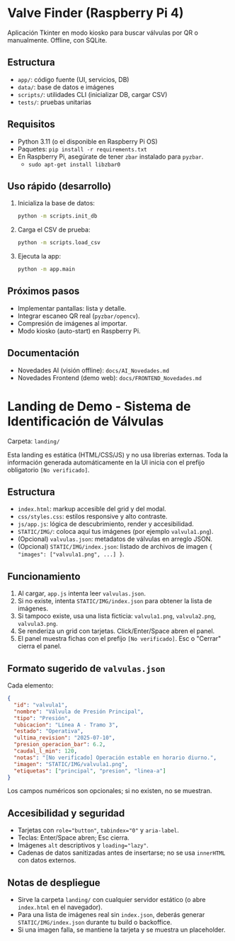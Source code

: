 # Valve Finder (Raspberry Pi 4)

Aplicación Tkinter en modo kiosko para buscar válvulas por QR o manualmente. Offline, con SQLite.

## Estructura

- `app/`: código fuente (UI, servicios, DB)
- `data/`: base de datos e imágenes
- `scripts/`: utilidades CLI (inicializar DB, cargar CSV)
- `tests/`: pruebas unitarias

## Requisitos

- Python 3.11 (o el disponible en Raspberry Pi OS)
- Paquetes: `pip install -r requirements.txt`
- En Raspberry Pi, asegúrate de tener `zbar` instalado para `pyzbar`.
  - `sudo apt-get install libzbar0`

## Uso rápido (desarrollo)

1. Inicializa la base de datos:
   ```bash
   python -m scripts.init_db
   ```
2. Carga el CSV de prueba:
   ```bash
   python -m scripts.load_csv
   ```
3. Ejecuta la app:
   ```bash
   python -m app.main
   ```

## Próximos pasos
- Implementar pantallas: lista y detalle.
- Integrar escaneo QR real (`pyzbar/opencv`).
- Compresión de imágenes al importar.
- Modo kiosko (auto-start) en Raspberry Pi.

## Documentación
- Novedades AI (visión offline): `docs/AI_Novedades.md`
- Novedades Frontend (demo web): `docs/FRONTEND_Novedades.md`


# Landing de Demo - Sistema de Identificación de Válvulas

Carpeta: `landing/`

Esta landing es estática (HTML/CSS/JS) y no usa librerías externas.
Toda la información generada automáticamente en la UI inicia con el prefijo obligatorio `[No verificado]`.

## Estructura

- `index.html`: markup accesible del grid y del modal.
- `css/styles.css`: estilos responsive y alto contraste.
- `js/app.js`: lógica de descubrimiento, render y accesibilidad.
- `STATIC/IMG/`: coloca aquí tus imágenes (por ejemplo `valvula1.png`).
- (Opcional) `valvulas.json`: metadatos de válvulas en arreglo JSON.
- (Opcional) `STATIC/IMG/index.json`: listado de archivos de imagen `{ "images": ["valvula1.png", ...] }`.

## Funcionamiento

1. Al cargar, `app.js` intenta leer `valvulas.json`.
2. Si no existe, intenta `STATIC/IMG/index.json` para obtener la lista de imágenes.
3. Si tampoco existe, usa una lista ficticia: `valvula1.png`, `valvula2.png`, `valvula3.png`.
4. Se renderiza un grid con tarjetas. Click/Enter/Space abren el panel.
5. El panel muestra fichas con el prefijo `[No verificado]`. Esc o "Cerrar" cierra el panel.

## Formato sugerido de `valvulas.json`

Cada elemento:

```json
{
  "id": "valvula1",
  "nombre": "Válvula de Presión Principal",
  "tipo": "Presión",
  "ubicacion": "Línea A - Tramo 3",
  "estado": "Operativa",
  "ultima_revision": "2025-07-10",
  "presion_operacion_bar": 6.2,
  "caudal_l_min": 120,
  "notas": "[No verificado] Operación estable en horario diurno.",
  "imagen": "STATIC/IMG/valvula1.png",
  "etiquetas": ["principal", "presion", "linea-a"]
}
```

Los campos numéricos son opcionales; si no existen, no se muestran.

## Accesibilidad y seguridad

- Tarjetas con `role="button"`, `tabindex="0"` y `aria-label`.
- Teclas: Enter/Space abren; Esc cierra.
- Imágenes `alt` descriptivos y `loading="lazy"`.
- Cadenas de datos sanitizadas antes de insertarse; no se usa `innerHTML` con datos externos.

## Notas de despliegue

- Sirve la carpeta `landing/` con cualquier servidor estático (o abre `index.html` en el navegador).
- Para una lista de imágenes real sin `index.json`, deberás generar `STATIC/IMG/index.json` durante tu build o backoffice.
- Si una imagen falla, se mantiene la tarjeta y se muestra un placeholder.

